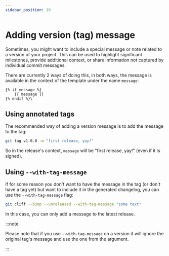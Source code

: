 ```yaml
---
sidebar_position: 10
---
```


# Adding version (tag) message

Sometimes, you might want to include a special message or note related to a version of your project.
This can be used to highlight significant milestones, provide additional context, or share information not captured by individual commit messages.

There are currently 2 ways of doing this, in both ways, the message is available in the context of the template under the name `message`:

```
{% if message %}
    {{ message }}
{% endif %}\
```

## Using annotated tags

The recommended way of adding a version message is to add the message to the tag:

```bash
git tag v1.0.0 -m "first release, yay!"
```

So in the release's context, `message` will be "first release, yay!" (even if it is signed).

## Using `--with-tag-message`

If for some reason you don't want to have the message in the tag (or don't have a tag yet) but want to include it in the generated changelog, you can use the `--with-tag-message` flag:

```bash
git cliff --bump --unreleased --with-tag-message "some text"
```

In this case, you can only add a message to the latest release.

:::note

Please note that if you use `--with-tag-message` on a version it will ignore the original tag's message and use the one from the argument.

:::
